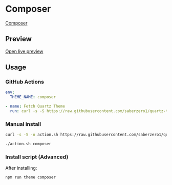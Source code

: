# Composer

[Composer](https://github.com/vran-dev)

## Preview

[Open live preview](https://quartz-themes.github.io/composer/)

## Usage

### GitHub Actions

```yaml
env:
  THEME_NAME: composer
```

```yaml
- name: Fetch Quartz Theme
  run: curl -s -S https://raw.githubusercontent.com/saberzero1/quartz-themes/master/action.sh | bash -s -- $THEME_NAME
```

### Manual install

```bash
curl -s -S -o action.sh https://raw.githubusercontent.com/saberzero1/quartz-themes/master/action.sh

./action.sh composer
```

### Install script (Advanced)

After installing:

```bash
npm run theme composer
```
